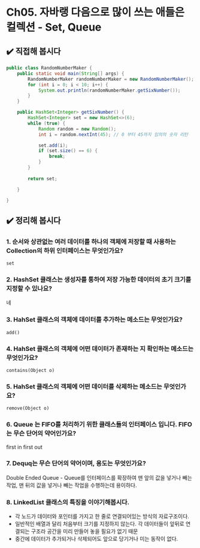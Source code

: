 # Ch05. 자바랭 다음으로 많이 쓰는 애들은 컬렉션 - Set, Queue

## ✔️ 직접해 봅시다

```java
public class RandomNumberMaker {
    public static void main(String[] args) {
        RandomNumberMaker randomNumberMaker = new RandomNumberMaker();
        for (int i = 0; i < 10; i++) {
            System.out.println(randomNumberMaker.getSixNumber());
        }
    }

    public HashSet<Integer> getSixNumber() {
        HashSet<Integer> set = new HashSet<>(6);
        while (true) {
            Random random = new Random();
            int i = random.nextInt(45); // 0 부터 45까지 임의의 숫자 리턴

            set.add(i);
            if (set.size() == 6) {
                break;
            }
        }
        
        return set;

    }

}
```

## ✔️ 정리해 봅시다

### 1. 순서와 상관없는 여러 데이터를 하나의 객체에 저장할 때 사용하는 Collection의 하위 인터페이스는 무엇인가요?

`set`

### 2. HashSet 클래스는 생성자를 통하여 저장 가능한 데이터의 초기 크기를 지정할 수 있나요?

네

### 3. HahSet 클래스의 객체에 데이터를 추가하는 메소드는 무엇인가요?

`add()`

### 4. HahSet 클래스의 객체에 어떤 데이터가 존재하는 지 확인하는 메소드는 무엇인가요?

`contains(Object o)`

### 5. HahSet 클래스의 객체에 어떤 데이터를 삭제하는 메소드는 무엇인가요?

`remove(Object o)`

### 6. Queue 는 FIFO를 처리하기 위한 클래스들의 인터페이스 입니다. FIFO는 무슨 단어의 약어인가요?

first in first out

### 7. Dequq는 무슨 단어의 약어이며, 용도는 무엇인가요?

Double Ended Queue - Queue를 인터페이스를 확장하여 맨 앞의 값을 넣거나 빼는 작업, 맨 뒤의 값을 넣거나 빼는 작업을 수행하는데 용이하다.

### 8. LinkedList 클래스의 특징을 이야기해봅시다.

- 각 노드가 데이터와 포인터를 가지고 한 줄로 연결되어있는 방식의 자료구조이다.
- 일반적인 배열과 달리 처음부터 크기를 지정하지 않는다. 각 데이터들이 앞뒤로 연결되는 구조라 공간을 미리 만들어 놓을 필요가 없기 때문
- 중간에 데이터가 추가되거나 삭제되어도 앞으로 당기거나 미는 동작이 없다.